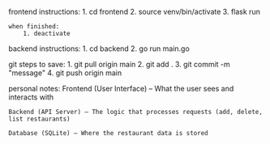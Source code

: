 frontend instructions:
    1. cd frontend
    2. source venv/bin/activate
    3. flask run

    when finished:
        1. deactivate

backend instructions:
    1. cd backend
    2. go run main.go


git steps to save:
    1. git pull origin main
    2. git add .
    3. git commit -m "message"
    4. git push origin main


personal notes:
    Frontend (User Interface) – What the user sees and interacts with

    Backend (API Server) – The logic that processes requests (add, delete, list restaurants)

    Database (SQLite) – Where the restaurant data is stored